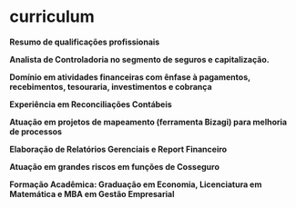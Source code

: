 # curriculum
<strong> Resumo de qualificações profissionais<strong>

<P>Analista de Controladoria no segmento de seguros e capitalização.</P>  
<p>Domínio em atividades financeiras com ênfase à pagamentos, recebimentos, tesouraria, investimentos e cobrança</p>
<p>Experiência em Reconciliações Contábeis</p>
<p>Atuação em projetos de mapeamento (ferramenta Bizagi) para melhoria de processos</p>
<p>Elaboração de Relatórios Gerenciais e Report Financeiro</p>
<p> Atuação em grandes riscos em funções de Cosseguro</p>

Formação Acadêmica:</b> Graduação em Economia, Licenciatura em Matemática e MBA em Gestão Empresarial</h3>

<p Contato  <a href="https://www.linkedin.com/in/isabel-cristina-giansante-azevedo" alt="Linkedin"</a> </p>
<p Githubb : <a href="https://Github.com/isacristinagian" alt="Meus Repositórios" </a></p>

</body>
